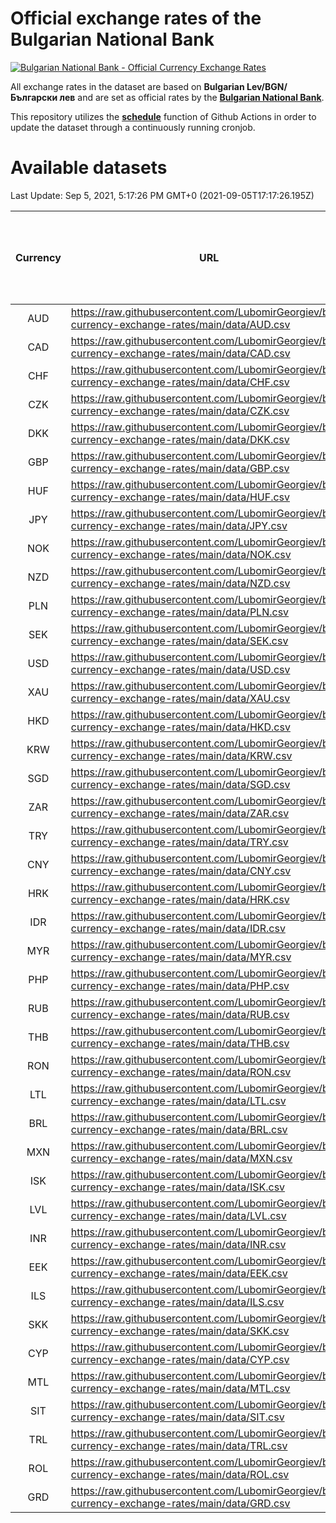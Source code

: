 # Official exchange rates of the Bulgarian National Bank

[![Bulgarian National Bank - Official Currency Exchange Rates](https://github.com/LubomirGeorgiev/bnb-currency-exchange-rates/actions/workflows/update-rates.yml/badge.svg?branch=main)](https://github.com/LubomirGeorgiev/bnb-currency-exchange-rates/actions/workflows/update-rates.yml)

All exchange rates in the dataset are based on **Bulgarian Lev/BGN/Български лев** and are set as official rates by the [**Bulgarian National Bank**](https://www.bnb.bg/Statistics/StExternalSector/StExchangeRates/StERForeignCurrencies/index.htm?toLang=_EN).

This repository utilizes the [**schedule**](https://docs.github.com/en/actions/reference/events-that-trigger-workflows) function of Github Actions in order to update the dataset through a continuously running cronjob.

# Available datasets

<!-- START LINKS (DO NOT EVER FU*ING DELETE THIS COMMENT FOR THE LOVE OF YOUR LIFE!!! IF YOU ARE CURIOS HOW IT WORKS, YOU CAN HAVE A LOOK AT ./src/updateReadme.ts) -->

Last Update: Sep 5, 2021, 5:17:26 PM GMT+0 (2021-09-05T17:17:26.195Z)

| Currency | URL                                                                                             | Number of records | Number of missing days that were filled in |
| :------: | ----------------------------------------------------------------------------------------------- | :---------------: | :----------------------------------------: |
|   AUD    | https://raw.githubusercontent.com/LubomirGeorgiev/bnb-currency-exchange-rates/main/data/AUD.csv |       7885        |                    2434                    |
|   CAD    | https://raw.githubusercontent.com/LubomirGeorgiev/bnb-currency-exchange-rates/main/data/CAD.csv |       7885        |                    2434                    |
|   CHF    | https://raw.githubusercontent.com/LubomirGeorgiev/bnb-currency-exchange-rates/main/data/CHF.csv |       7885        |                    2434                    |
|   CZK    | https://raw.githubusercontent.com/LubomirGeorgiev/bnb-currency-exchange-rates/main/data/CZK.csv |       7885        |                    2434                    |
|   DKK    | https://raw.githubusercontent.com/LubomirGeorgiev/bnb-currency-exchange-rates/main/data/DKK.csv |       7885        |                    2434                    |
|   GBP    | https://raw.githubusercontent.com/LubomirGeorgiev/bnb-currency-exchange-rates/main/data/GBP.csv |       7885        |                    2434                    |
|   HUF    | https://raw.githubusercontent.com/LubomirGeorgiev/bnb-currency-exchange-rates/main/data/HUF.csv |       7885        |                    2434                    |
|   JPY    | https://raw.githubusercontent.com/LubomirGeorgiev/bnb-currency-exchange-rates/main/data/JPY.csv |       7885        |                    2434                    |
|   NOK    | https://raw.githubusercontent.com/LubomirGeorgiev/bnb-currency-exchange-rates/main/data/NOK.csv |       7885        |                    2434                    |
|   NZD    | https://raw.githubusercontent.com/LubomirGeorgiev/bnb-currency-exchange-rates/main/data/NZD.csv |       7885        |                    2434                    |
|   PLN    | https://raw.githubusercontent.com/LubomirGeorgiev/bnb-currency-exchange-rates/main/data/PLN.csv |       7885        |                    2434                    |
|   SEK    | https://raw.githubusercontent.com/LubomirGeorgiev/bnb-currency-exchange-rates/main/data/SEK.csv |       7885        |                    2434                    |
|   USD    | https://raw.githubusercontent.com/LubomirGeorgiev/bnb-currency-exchange-rates/main/data/USD.csv |       7885        |                    2434                    |
|   XAU    | https://raw.githubusercontent.com/LubomirGeorgiev/bnb-currency-exchange-rates/main/data/XAU.csv |       7885        |                    2436                    |
|   HKD    | https://raw.githubusercontent.com/LubomirGeorgiev/bnb-currency-exchange-rates/main/data/HKD.csv |       7585        |                    2345                    |
|   KRW    | https://raw.githubusercontent.com/LubomirGeorgiev/bnb-currency-exchange-rates/main/data/KRW.csv |       7585        |                    2345                    |
|   SGD    | https://raw.githubusercontent.com/LubomirGeorgiev/bnb-currency-exchange-rates/main/data/SGD.csv |       7585        |                    2345                    |
|   ZAR    | https://raw.githubusercontent.com/LubomirGeorgiev/bnb-currency-exchange-rates/main/data/ZAR.csv |       7585        |                    2345                    |
|   TRY    | https://raw.githubusercontent.com/LubomirGeorgiev/bnb-currency-exchange-rates/main/data/TRY.csv |       6065        |                    1873                    |
|   CNY    | https://raw.githubusercontent.com/LubomirGeorgiev/bnb-currency-exchange-rates/main/data/CNY.csv |       5947        |                    1839                    |
|   HRK    | https://raw.githubusercontent.com/LubomirGeorgiev/bnb-currency-exchange-rates/main/data/HRK.csv |       5947        |                    1839                    |
|   IDR    | https://raw.githubusercontent.com/LubomirGeorgiev/bnb-currency-exchange-rates/main/data/IDR.csv |       5947        |                    1839                    |
|   MYR    | https://raw.githubusercontent.com/LubomirGeorgiev/bnb-currency-exchange-rates/main/data/MYR.csv |       5947        |                    1839                    |
|   PHP    | https://raw.githubusercontent.com/LubomirGeorgiev/bnb-currency-exchange-rates/main/data/PHP.csv |       5947        |                    1839                    |
|   RUB    | https://raw.githubusercontent.com/LubomirGeorgiev/bnb-currency-exchange-rates/main/data/RUB.csv |       5947        |                    1839                    |
|   THB    | https://raw.githubusercontent.com/LubomirGeorgiev/bnb-currency-exchange-rates/main/data/THB.csv |       5947        |                    1839                    |
|   RON    | https://raw.githubusercontent.com/LubomirGeorgiev/bnb-currency-exchange-rates/main/data/RON.csv |       5888        |                    1821                    |
|   LTL    | https://raw.githubusercontent.com/LubomirGeorgiev/bnb-currency-exchange-rates/main/data/LTL.csv |       5155        |                    1584                    |
|   BRL    | https://raw.githubusercontent.com/LubomirGeorgiev/bnb-currency-exchange-rates/main/data/BRL.csv |       4977        |                    1542                    |
|   MXN    | https://raw.githubusercontent.com/LubomirGeorgiev/bnb-currency-exchange-rates/main/data/MXN.csv |       4977        |                    1542                    |
|   ISK    | https://raw.githubusercontent.com/LubomirGeorgiev/bnb-currency-exchange-rates/main/data/ISK.csv |       4883        |                    1510                    |
|   LVL    | https://raw.githubusercontent.com/LubomirGeorgiev/bnb-currency-exchange-rates/main/data/LVL.csv |       4792        |                    1472                    |
|   INR    | https://raw.githubusercontent.com/LubomirGeorgiev/bnb-currency-exchange-rates/main/data/INR.csv |       4608        |                    1426                    |
|   EEK    | https://raw.githubusercontent.com/LubomirGeorgiev/bnb-currency-exchange-rates/main/data/EEK.csv |       3998        |                    1224                    |
|   ILS    | https://raw.githubusercontent.com/LubomirGeorgiev/bnb-currency-exchange-rates/main/data/ILS.csv |       3884        |                    1207                    |
|   SKK    | https://raw.githubusercontent.com/LubomirGeorgiev/bnb-currency-exchange-rates/main/data/SKK.csv |       2972        |                    914                     |
|   CYP    | https://raw.githubusercontent.com/LubomirGeorgiev/bnb-currency-exchange-rates/main/data/CYP.csv |       2904        |                    888                     |
|   MTL    | https://raw.githubusercontent.com/LubomirGeorgiev/bnb-currency-exchange-rates/main/data/MTL.csv |       2604        |                    799                     |
|   SIT    | https://raw.githubusercontent.com/LubomirGeorgiev/bnb-currency-exchange-rates/main/data/SIT.csv |       2542        |                    778                     |
|   TRL    | https://raw.githubusercontent.com/LubomirGeorgiev/bnb-currency-exchange-rates/main/data/TRL.csv |       1818        |                    559                     |
|   ROL    | https://raw.githubusercontent.com/LubomirGeorgiev/bnb-currency-exchange-rates/main/data/ROL.csv |       1697        |                    524                     |
|   GRD    | https://raw.githubusercontent.com/LubomirGeorgiev/bnb-currency-exchange-rates/main/data/GRD.csv |        359        |                    107                     |

<!-- END LINKS (DO NOT EVER FU*ING DELETE THIS COMMENT FOR THE LOVE OF YOUR LIFE!!! IF YOU ARE CURIOS HOW IT WORKS, YOU CAN HAVE A LOOK AT ./src/updateReadme.ts) -->
